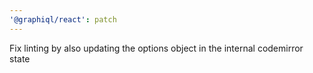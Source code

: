 ```yaml
---
'@graphiql/react': patch
---
```


Fix linting by also updating the options object in the internal codemirror state
